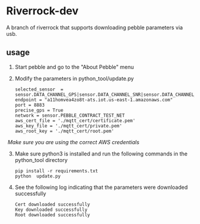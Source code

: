 # Riverrock-dev

A branch of riverrock that supports downloading pebble parameters via usb.

## usage

1. Start pebble and go to the "About Pebble" menu

2. Modify the parameters in python_tool/update.py

   ```
   selected_sensor  = sensor.DATA_CHANNEL_GPS|sensor.DATA_CHANNEL_SNR|sensor.DATA_CHANNEL_VBAT|sensor.DATA_CHANNEL_DEVINFO|sensor.DATA_CHANNEL_GAS|sensor.DATA_CHANNEL_TEMP|sensor.DATA_CHANNEL_PRESSURE|sensor.DATA_CHANNEL_HUMIDITY|sensor.DATA_CHANNEL_ENV_SENSOR|sensor.DATA_CHANNEL_TEMP2|sensor.DATA_CHANNEL_GYROSCOPE|sensor.DATA_CHANNEL_ACCELEROMETER|sensor.DATA_CHANNEL_CUSTOM_MOTION|sensor.DATA_CHANNEL_ACTION_SENSOR|sensor.DATA_CHANNEL_LIGHT_SENSOR
   endpoint = "a11homvea4zo8t-ats.iot.us-east-1.amazonaws.com"
   port = 8883
   precise_gps = True
   network = sensor.PEBBLE_CONTRACT_TEST_NET
   aws_cert_file = './mqtt_cert/certificate.pem'
   aws_key_file = './mqtt_cert/private.pem'
   aws_root_key = './mqtt_cert/root.pem'
   ```

​		*Make sure you are using the correct AWS credentials*

3. Make sure python3 is installed and run the following commands in the python_tool directory

   ```
   pip install -r requirements.txt
   python  update.py
   ```

   

4. See the following log indicating that the parameters were downloaded successfully

   ```
   Cert downloaded successfully
   Key downloaded successfully
   Root downloaded successfully
   ```
